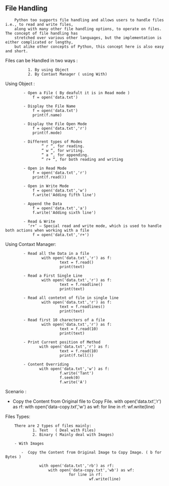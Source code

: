 ## File Handling

        Python too supports file handling and allows users to handle files i.e., to read and write files, 
        along with many other file handling options, to operate on files. The concept of file handling has
        stretched over various other languages, but the implementation is either complicated or lengthy, 
        but alike other concepts of Python, this concept here is also easy and short.
        
  Files can be Handled in two ways : 
  
              1. By using Object
              2. By Contaxt Manager ( using With)
              
  Using Object : 
  
            - Open a File ( By deafult it is in Read mode )
                f = open('data.txt')
              
            - Display the File Name 
                f = open('data.txt')
                print(f.name)

            - Display the File Open Mode
                f = open('data.txt','r')
                print(f.mode)
            
            - Different types of Modes
                    “ r “, for reading.
                    “ w “, for writing.
                    “ a “, for appending.
                    “ r+ “, for both reading and writing
                    
            - Open in Read Mode
                f = open('data.txt','r')
                print(f.read()) 
                
            - Open in Write Mode
                f = open('data.txt','w')
                f.write('Adding fifth line')
                
            - Append the Data
                f = open('data.txt','a')
                f.write('Adding sixth line')
                
            - Read & Write 
              ‘r+’ – Special read and write mode, which is used to handle both actions when working with a file
                f = open('data.txt','r+')
        
  Using Contaxt Manager:
    
            - Read all the Data in a file
                    with open('data.txt','r') as f:
                            text = f.read()
                            print(text)
                            
            - Read a First Single Line
                    with open('data.txt','r') as f:
                            text = f.readline()
                            print(text)
                            
            - Read all contetnt of file in single line
                    with open('data.txt','r') as f:
                            text = f.readlines()
                            print(text)
            
            - Read first 10 charecters of a file
                    with open('data.txt','r') as f:
                            text = f.read(10)
                            print(text)

            - Print Current position of Method
                   with open('data.txt','r') as f:
                            text = f.read(10)
                            print(f.tell())

            - Content Overriding 
                   with open('data.txt','w') as f:
                            f.write('Tant')
                            f.seek(0)
                            f.write('A')
             
              
              
              
  Scenario : 
  
  - Copy the Content from Original file to Copy File.
          with open('data.txt','r') as rf:
               with open('data-copy.txt','w') as wf:
                        for line in rf:
                                 wf.write(line)
              
              
  Files Types:
  
        There are 2 types of files mainly: 
                1. Text   ( Deal with Files)
                2. Binary ( Mainly deal with Images)
                
        - With Images
          
           -  Copy the Content from Original Image to Copy Image. ( b for Bytes )
           
                   with open('data.txt','rb') as rf:
                       with open('data-copy.txt','wb') as wf:
                                for line in rf:
                                         wf.write(line)

            
